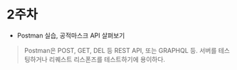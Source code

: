 # 2주차
* Postman 실습, 공적마스크 API 살펴보기

> Postman은 POST, GET, DEL 등 REST API, 또는 GRAPHQL 등.
> 서버를 테스팅하거나 리퀘스트 리스폰즈를 테스트하기에 용이하다.